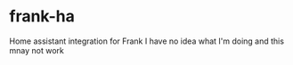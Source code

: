 # frank-ha
Home assistant integration for Frank
I have no idea what I'm doing and this mnay not work
